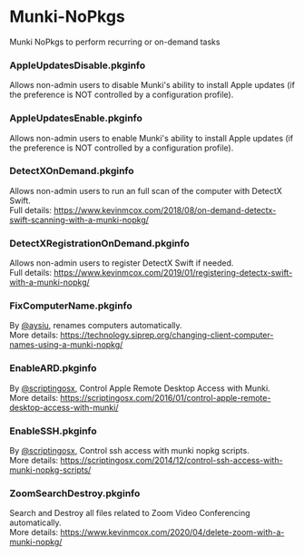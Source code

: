 # Munki-NoPkgs
Munki NoPkgs to perform recurring or on-demand tasks

### AppleUpdatesDisable.pkginfo
Allows non-admin users to disable Munki's ability to install Apple updates (if the preference is NOT controlled by a configuration profile).

### AppleUpdatesEnable.pkginfo
Allows non-admin users to enable Munki's ability to install Apple updates (if the preference is NOT controlled by a configuration profile).

### DetectXOnDemand.pkginfo
Allows non-admin users to run an full scan of the computer with DetectX Swift.  
Full details: https://www.kevinmcox.com/2018/08/on-demand-detectx-swift-scanning-with-a-munki-nopkg/

### DetectXRegistrationOnDemand.pkginfo
Allows non-admin users to register DetectX Swift if needed.  
Full details: https://www.kevinmcox.com/2019/01/registering-detectx-swift-with-a-munki-nopkg/

### FixComputerName.pkginfo
By [@aysiu](https://github.com/aysiu), renames computers automatically.   
More details: https://technology.siprep.org/changing-client-computer-names-using-a-munki-nopkg/

### EnableARD.pkginfo
By [@scriptingosx](https://gist.github.com/scriptingosx), Control Apple Remote Desktop Access with Munki.  
More details: https://scriptingosx.com/2016/01/control-apple-remote-desktop-access-with-munki/

### EnableSSH.pkginfo
By [@scriptingosx](https://gist.github.com/scriptingosx), Control ssh access with munki nopkg scripts.  
More details: https://scriptingosx.com/2014/12/control-ssh-access-with-munki-nopkg-scripts/

### ZoomSearchDestroy.pkginfo
Search and Destroy all files related to Zoom Video Conferencing automatically.  
More details: https://www.kevinmcox.com/2020/04/delete-zoom-with-a-munki-nopkg/
